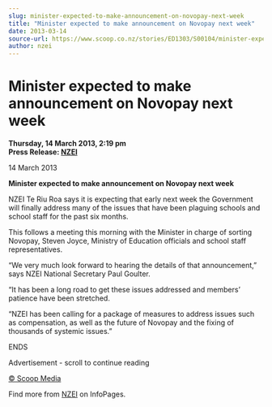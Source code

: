 ```yaml
---
slug: minister-expected-to-make-announcement-on-novopay-next-week
title: "Minister expected to make announcement on Novopay next week"
date: 2013-03-14
source-url: https://www.scoop.co.nz/stories/ED1303/S00104/minister-expected-to-make-announcement-on-novopay-next-week.htm
author: nzei
---
```

Minister expected to make announcement on Novopay next week
===========================================================

**Thursday, 14 March 2013, 2:19 pm**  
**Press Release: [NZEI](https://info.scoop.co.nz/NZEI)**

14 March 2013

**Minister expected to make announcement on Novopay next week**

NZEI Te Riu Roa says it is expecting that early next week the Government will finally address many of the issues that have been plaguing schools and school staff for the past six months.

This follows a meeting this morning with the Minister in charge of sorting Novopay, Steven Joyce, Ministry of Education officials and school staff representatives.

“We very much look forward to hearing the details of that announcement,” says NZEI National Secretary Paul Goulter.

“It has been a long road to get these issues addressed and members’ patience have been stretched.

“NZEI has been calling for a package of measures to address issues such as compensation, as well as the future of Novopay and the fixing of thousands of systemic issues.”

ENDS

Advertisement - scroll to continue reading





[© Scoop Media](http://www.scoop.co.nz/about/terms.html)

Find more from [NZEI](https://info.scoop.co.nz/NZEI) on InfoPages.